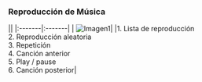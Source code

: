 ### Reproducción de Música

||
|:-------|:-------|
| ![Imagen1](http://static.energysistem.com/images/manuals/39935/5375cec77923b.jpg)|
|1. Lista de reproducción<br/>2. Reproducción aleatoria<br/>3. Repetición<br/>4. Canción anterior<br/>5. Play / pause<br/>6. Canción posterior|
